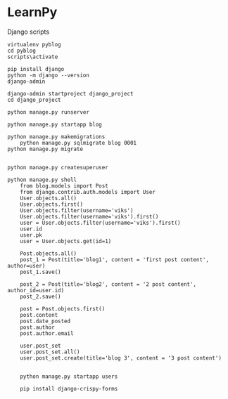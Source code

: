 # LearnPy

Django scripts

    virtualenv pyblog
    cd pyblog
    scripts\activate

    pip install django
    python -m django --version
    django-admin

    django-admin startproject django_project
    cd django_project

    python manage.py runserver

    python manage.py startapp blog

    python manage.py makemigrations
        python manage.py sqlmigrate blog 0001
    python manage.py migrate
        

    python manage.py createsuperuser

    python manage.py shell
        from blog.models import Post
        from django.contrib.auth.models import User
        User.objects.all()
        User.objects.first()
        User.objects.filter(username='viks')
        User.objects.filter(username='viks').first()
        user = User.objects.filter(username='viks').first()
        user.id
        user.pk
        user = User.objects.get(id=1)

        Post.objects.all()
        post_1 = Post(title='blog1', content = 'first post content', author=user)
        post_1.save()

        post_2 = Post(title='blog2', content = '2 post content', author_id=user.id)
        post_2.save()

        post = Post.objects.first()
        post.content
        post.date_posted
        post.author
        post.author.email

        user.post_set
        user.post_set.all()
        user.post_set.create(title='blog 3', content = '3 post content')


        python manage.py startapp users

        pip install django-crispy-forms






    